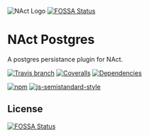 ![NAct Logo](https://raw.githubusercontent.com/ncthbrt/nact/master/assets/logo.svg?sanitize=true)
[![FOSSA Status](https://app.fossa.io/api/projects/git%2Bgithub.com%2Fncthbrt%2Fnact-persistence-postgres.svg?type=shield)](https://app.fossa.io/projects/git%2Bgithub.com%2Fncthbrt%2Fnact-persistence-postgres?ref=badge_shield)

# NAct Postgres
A postgres persistance plugin for NAct.

<!-- Badges -->
[![Travis branch](https://img.shields.io/travis/ncthbrt/nact-persistence-postgres.svg?style=flat-square)](https://travis-ci.org/ncthbrt/nact-persistence-postgres)
[![Coveralls](https://img.shields.io/coveralls/ncthbrt/nact-persistence-postgres.svg?style=flat-square)](https://coveralls.io/github/ncthbrt/nact-persistence-postgres) [![Dependencies](https://david-dm.org/ncthbrt/nact-persistence-postgres.svg?branch=master&style=flat-square)](https://david-dm.org/ncthbrt/nact-persistence-postgres) 

[![npm](https://img.shields.io/npm/v/nact-persistence-postgres.svg?style=flat-square)](https://www.npmjs.com/package/nact-persistence-postgres) [![js-semistandard-style](https://img.shields.io/badge/code%20style-semistandard-blue.svg?style=flat-square)](https://github.com/Flet/semistandard) 


## License
[![FOSSA Status](https://app.fossa.io/api/projects/git%2Bgithub.com%2Fncthbrt%2Fnact-persistence-postgres.svg?type=large)](https://app.fossa.io/projects/git%2Bgithub.com%2Fncthbrt%2Fnact-persistence-postgres?ref=badge_large)